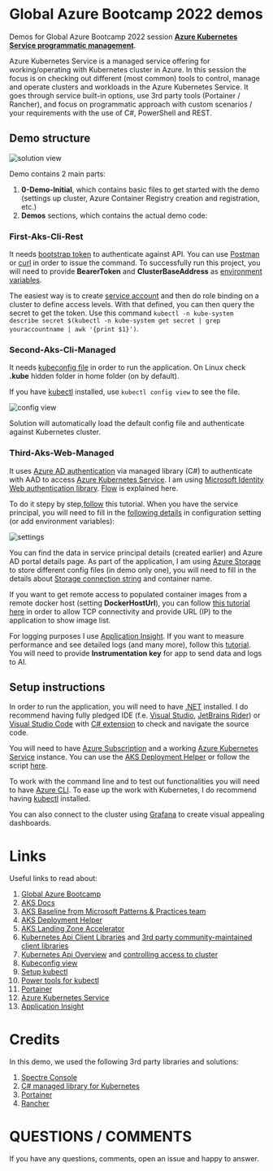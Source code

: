 # Global Azure Bootcamp 2022 demos

Demos for Global Azure Bootcamp 2022 session [**Azure Kubernetes Service programmatic
management**](https://globalazure.net/sessions/336828).

Azure Kubernetes Service is a managed service offering for working/operating with Kubernetes cluster in Azure. In this
session the focus is on checking out different (most common) tools to control, manage and operate clusters and
workloads in the Azure Kubernetes Service. It goes through service built-in options, use 3rd party tools (Portainer /
Rancher), and focus
on programmatic approach with custom scenarios / your requirements with the use of C#, PowerShell and REST.

## Demo structure

![solution view](https://webeudatastorage.blob.core.windows.net/web/gab-2022-demo-structure.png)

Demo contains 2 main parts:
1. **0-Demo-Initial**, which contains basic files to get started with the demo (settings up cluster, Azure Container Registry creation and registration, etc.)
2. **Demos** sections, which contains the actual demo code:

### First-Aks-Cli-Rest 

It needs [bootstrap token](https://kubernetes.io/docs/reference/access-authn-authz/bootstrap-tokens/) to authenticate against API. You can use [Postman](https://www.postman.com/) or [curl](https://en.wikipedia.org/wiki/CURL) in order to issue the command. To successfully run this project, you will need to provide **BearerToken** and **ClusterBaseAddress** as [environment variables](https://en.wikipedia.org/wiki/Environment_variable).

The easiest way is to create [service account](https://kubernetes.io/docs/reference/access-authn-authz/service-accounts-admin/) and then do role binding on a cluster to define access levels. With that defined, you can then query the secret to get the token. Use this command `kubectl -n kube-system describe secret $(kubectl -n kube-system get secret | grep youraccountname | awk '{print $1}')`.

### Second-Aks-Cli-Managed

It needs [kubeconfig file]((https://kubernetes.io/docs/concepts/configuration/organize-cluster-access-kubeconfig)) in order to run the application. On Linux check **.kube** hidden folder in home folder (on by default).

If you have [kubectl](https://kubernetes.io/docs/tasks/tools/install-kubectl/) installed, use `kubectl config view` to see the file.

![config view](https://webeudatastorage.blob.core.windows.net/web/meetup-config-view.png)

Solution will automatically load the default config file and authenticate against Kubernetes cluster.

### Third-Aks-Web-Managed 

It uses [Azure AD authentication](https://azure.com/sdk) via managed library (C#) to authenticate with AAD to access [Azure Kubernetes Service](https://docs.microsoft.com/en-us/azure/aks/). I am using [Microsoft Identity Web authentication library](https://docs.microsoft.com/en-us/azure/active-directory/develop/microsoft-identity-web). [Flow](https://docs.microsoft.com/en-us/azure/active-directory/develop/app-sign-in-flow) is explained here.

To do it stepy by step,[follow](https://docs.microsoft.com/en-us/azure/active-directory/develop/app-objects-and-service-principals) this tutorial. When you have the service principal, you will need to fill in the [following details](https://github.com/bovrhovn/meetup-demo-kubectl-differently/blob/main/src/KubectlSLN/Kubectl.Web/appsettings.json) in configuration setting (or add environment variables):

![settings](https://webeudatastorage.blob.core.windows.net/web/meetup-web-settings.png)

You can find the data in service principal details (created earlier) and Azure AD portal details page. As part of the application, I am using [Azure Storage](https://docs.microsoft.com/en-us/azure/storage/) to store different config files (in demo only one), you will need to fill in the details about [Storage connection string](https://docs.microsoft.com/en-us/azure/storage/common/storage-configure-connection-string?toc=/azure/storage/blobs/toc.json) and container name.

If you want to get remote access to populated container images from a remote docker host (setting **DockerHostUrl**), you can follow [this tutorial here](https://docs.docker.com/engine/install/linux-postinstall/#configuring-remote-access-with-daemonjson) in order to allow TCP connectivity and provide URL (IP) to the application to show image list.

For logging purposes I use [Application Insight](https://docs.microsoft.com/en-us/azure/azure-monitor/app/app-insights-overview). If you want to measure performance and see detailed logs (and many more), follow this [tutorial](https://docs.microsoft.com/en-us/azure/azure-monitor/app/asp-net-core). You will need to provide **Instrumentation key** for app to send data and logs to AI.

## Setup instructions

In order to run the application, you will need to have [.NET](https://dot.net) installed. I do recommend having fully
pledged IDE (f.e. [Visual Studio](https://www.visualstudio.com), [JetBrains Rider](https://www.jetbrains.com/rider/))
or [Visual Studio Code](https://code.visualstudio.com)
with [C# extension](https://marketplace.visualstudio.com/items?itemName=ms-dotnettools.csharp) to check and navigate the
source code.

You will need to have [Azure Subscription](https://azure.microsoft.com/en-us/free/) and a
working [Azure Kubernetes Service](https://azure.microsoft.com/en-us/services/kubernetes-service/#overview) instance.
You can use the [AKS Deployment Helper](https://azure.github.io/AKS-Construction/) or follow the
script [here](./src/GAB2022/0-aks-basic-setup-script.ps1).

To work with the command line and to test out functionalities you will need to
have [Azure CLI](https://docs.microsoft.com/en-us/cli/azure/install-azure-cli?view=azure-cli-latest). To ease up the
work with Kubernetes, I do recommend having [kubectl](https://kubernetes.io/docs/tasks/tools/install-kubectl/)
installed.

You can also connect to the cluster
using [Grafana](https://docs.microsoft.com/en-us/azure/azure-monitor/visualize/grafana-plugin) to create visual
appealing dashboards.

# Links

Useful links to read about:

1. [Global Azure Bootcamp](https://globalazure.net/)
2. [AKS Docs](https://docs.microsoft.com/en-us/azure/aks)
3. [AKS Baseline from Microsoft Patterns & Practices team](https://github.com/mspnp/aks-baseline)
4. [AKS Deployment Helper](https://azure.github.io/AKS-Construction/)
5. [AKS Landing Zone Accelerator](https://github.com/Azure/AKS-Landing-Zone-Accelerator)
6. [Kubernetes Api Client Libraries](https://github.com/kubernetes-client)
   and [3rd party community-maintained client libraries](https://kubernetes.io/docs/reference/using-api/client-libraries/#community-maintained-client-libraries)
7. [Kubernetes Api Overview](https://kubernetes.io/docs/reference/using-api/)
   and [controlling access to cluster](https://kubernetes.io/docs/concepts/security/controlling-access/)
8. [Kubeconfig view](https://kubernetes.io/docs/concepts/configuration/organize-cluster-access-kubeconfig/)
9. [Setup kubectl](https://kubernetes.io/docs/tasks/tools/install-kubectl/)
10. [Power tools for kubectl](https://github.com/ahmetb/kubectx)
11. [Portainer](https://www.portainer.io/installation/)
12. [Azure Kubernetes Service](https://docs.microsoft.com/en-us/azure/aks/)
13. [Application Insight](https://docs.microsoft.com/en-us/azure/azure-monitor/app/app-insights-overview)

# Credits

In this demo, we used the following 3rd party libraries and solutions:

1. [Spectre Console](https://github.com/spectresystems/spectre.console/)
2. [C# managed library for Kubernetes](https://github.com/kubernetes-client/csharp)
3. [Portainer](https://www.portainer.io/installation/)
3. [Rancher](https://rancher.com/)

# QUESTIONS / COMMENTS

If you have any questions, comments, open an issue and happy to answer.
